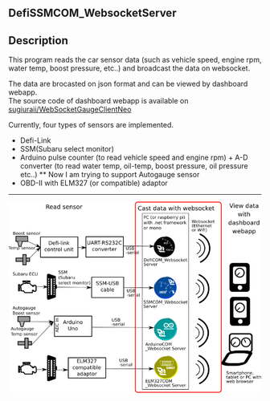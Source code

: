 DefiSSMCOM_WebsocketServer
---

## Description
This program reads the car sensor data (such as vehicle speed, engine rpm, water temp, boost pressure, etc..) and broadcast the data on websocket.  

The data are brocasted on json format and can be viewed by dashboard webapp.  
The source code of dashboard webapp is available on [sugiuraii/WebSocketGaugeClientNeo](https://github.com/sugiuraii/WebSocketGaugeClientNeo)

Currently, four types of sensors are implemented.  
* Defi-Link
* SSM(Subaru select monitor)
* Arduino pulse counter (to read vehicle speed and engine rpm) + A-D converter (to read water temp, oil-temp, boost pressure, oil pressure etc..)
** Now I am trying to support Autogauge sensor
* OBD-II with ELM327 (or compatible) adaptor  
---
![WebsocketDiagram](README.img/WebsocketServerDiagram.png)

##

